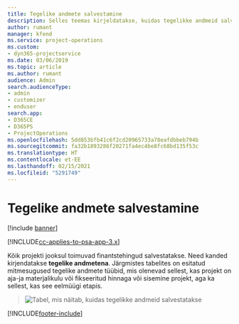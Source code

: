 ```yaml
---
title: Tegelike andmete salvestamine
description: Selles teemas kirjeldatakse, kuidas tegelikke andmeid salvestatakse.
author: rumant
manager: kfend
ms.service: project-operations
ms.custom:
- dyn365-projectservice
ms.date: 03/06/2019
ms.topic: article
ms.author: rumant
audience: Admin
search.audienceType:
- admin
- customizer
- enduser
search.app:
- D365CE
- D365PS
- ProjectOperations
ms.openlocfilehash: 5dd853bfb41c6f2cd20965733a78eafdbbeb794b
ms.sourcegitcommit: fa32b1893286f20271fa4ec4be8fc68bd135f53c
ms.translationtype: HT
ms.contentlocale: et-EE
ms.lasthandoff: 02/15/2021
ms.locfileid: "5291749"
---
```

# <a name="recording-actuals"></a>Tegelike andmete salvestamine 

[!include [banner](../includes/psa-now-project-operations.md)]

[!INCLUDE[cc-applies-to-psa-app-3.x](../includes/cc-applies-to-psa-app-3x.md)]

Kõik projekti jooksul toimuvad finantstehingud salvestatakse. Need kanded kirjendatakse **tegelike andmetena**. Järgmistes tabelites on esitatud mitmesugused tegelike andmete tüübid, mis olenevad sellest, kas projekt on aja-ja materjalikulu või fikseeritud hinnaga või sisemine projekt, aga ka sellest, kas see eelmüügi etapis.

> ![Tabel, mis näitab, kuidas tegelikke andmeid salvestatakse](media/advanced-table2.png)


[!INCLUDE[footer-include](../includes/footer-banner.md)]